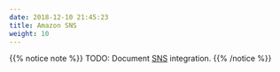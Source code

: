 ```yaml
---
date: 2018-12-10 21:45:23
title: Amazon SNS
weight: 10
---
```


{{% notice note %}}
TODO: Document [SNS](https://docs.aws.amazon.com/step-functions/latest/dg/connectors-sns.html) integration.
{{% /notice %}}